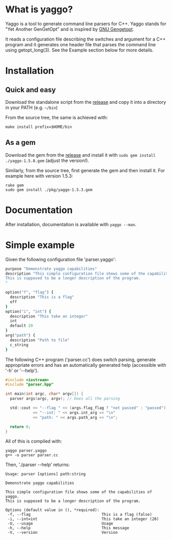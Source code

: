 # What is yaggo?

Yaggo is a tool to generate command line parsers for C++. Yaggo stands
for "Yet Another GenGetOpt" and is inspired by [GNU Gengetopt](https://www.gnu.org/software/gengetopt/gengetopt.html).

It reads a configuration file describing the switches and argument for
a C++ program and it generates one header file that parses the command
line using getopt_long(3). See the Example section below for more details.

# Installation

## Quick and easy

Download the standalone script from the [release](https://github.com/gmarcais/yaggo/releases)
and copy it into a directory in your PATH (e.g. `~/bin`)

From the source tree, the same is achieved with:

```Shell
make install prefix=$HOME/bin
```

## As a gem

Download the gem from the [release](https://github.com/gmarcais/yaggo/releases) and install it
with `sudo gem install ./yaggo-1.5.8.gem` (adjust the version!).

Similarly, from the source tree, first generate the gem
and then install it. For example here with version 1.5.3:

```Shell
rake gem
sudo gem install ./pkg/yaggo-1.5.3.gem
```

# Documentation

After installation, documentation is available with `yaggo --man`.

# Simple example

Given the following configuration file 'parser.yaggo':

```Ruby
purpose "Demonstrate yaggo capabilities"
description "This simple configuration file shows some of the capabilities of yaggo.
This is supposed to be a longer description of the program.
"

option("f", "flag") {
  description "This is a flag"
  off
}
option("i", "int") {
  description "This take an integer"
  int
  default 20
}
arg("path") {
  description "Path to file"
  c_string
}
```

The following C++ program ('parser.cc') does switch parsing, generate
appropriate errors and has an automatically generated help (accessible
with '-h' or '--help').

```C
#include <iostream>
#include "parser.hpp"

int main(int argc, char* argv[]) {
  parser args(argc, argv); // Does all the parsing

  std::cout << "--flag " << (args.flag_flag ? "not passed" : "passed") << "\n"
            << "--int: " << args.int_arg << "\n"
            << "path: " << args.path_arg << "\n";

  return 0;
}
```

All of this is compiled with:

```Shell
yaggo parser.yaggo
g++ -o parser parser.cc
```

Then, './parser --help' returns:

```
Usage: parser [options] path:string

Demonstrate yaggo capabilities

This simple configuration file shows some of the capabilities of yaggo.
This is supposed to be a longer description of the program.

Options (default value in (), *required):
 -f, --flag                               This is a flag (false)
 -i, --int=int                            This take an integer (20)
 -U, --usage                              Usage
 -h, --help                               This message
 -V, --version                            Version
```
